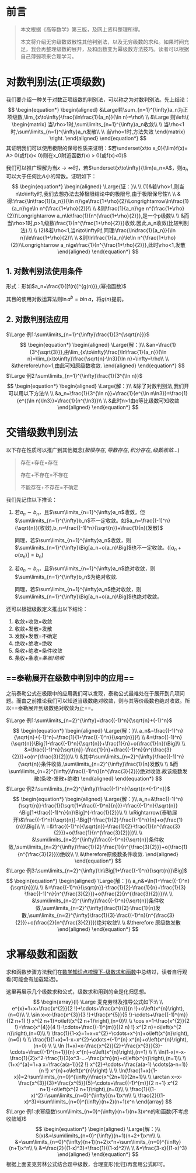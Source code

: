 # 前言

> 本文根据《高等数学》第三版，及网上资料整理所得。
>
> 本文将介绍无穷级数敛散性其他判别法，以及无穷级数的求和。如果时间充足，我会再整理级数的展开，及和函数变为幂级数方法技巧。读者可以根据自己薄弱项来合理学习。

# 对数判别法(正项级数)

我们要介绍一种关于对数正项级数的判别法，可以称之为对数判别法。先上结论：
$$
\begin{equation*}
	\begin{aligned}
&\Large若\sum_{n=1}^{\infty}a_n为正项级数,\lim_{x\to\infty}\frac{\ln\frac{1}{a_n}}{\ln n}=\rho\\
\\
&\Large 则\left\{ 
\begin{matrix}
当\rho>1时,\sum\limits_{n=1}^{\infty}a_n收敛\\
\\
当\rho<1时,\sum\limits_{n=1}^{\infty}a_n发散\\
\\
当\rho=1时,方法失效
\end{matrix}
\right.
	\end{aligned}
\end{equation*}
$$
其证明我们可以使用极限的保号性质来证明：$若\underset{x\to x_0}{\lim}f(x)= A> 0(或f(x)< 0)则在x_0附近函数f(x) > 0(或f(x)<0)$

我们可以推广理解为当$x\to\infty$时，若$\underset{x\to\infty}{\lim}a_n=A$，则$a_n$可以大于任何比$A$小的常数。证明如下：
$$
\begin{equation*}
	\begin{aligned}
\Large{证：}\\
\\
(1)&若\rho>1,则当n\to\infty时,我们去想办法去掉极限结论中的极限号,由于极限保号性\\
\\
&得:\frac{\ln\frac{1}{a_n}}{\ln n}\ge\frac{1+\rho}{2}\Longrightarrow\ln\frac{1}{a_n}\ge\ln n^{\frac{1+\rho}{2}}\\
\\
&则\frac{1}{a_n}\ge n^{\frac{1+\rho}{2}}\Longrightarrow a_n\le\frac{1}{n^{\frac{1+\rho}{2}}},是一个p级数\\
\\
&而当\rho>1时,p>1,级数\frac{1}{n^{\frac{1+\rho}{2}}}收敛.因此,a_n收敛(比较判别法).\\
\\
(2)&若\rho<1,当n\to\infty时,同理:\frac{\ln\frac{1}{a_n}}{\ln n}\le\frac{1+\rho}{2}\\
\\
&则\ln\frac{1}{a_n}\le\ln n^{\frac{1+\rho}{2}}\Longrightarrow a_n\ge\frac{1}{n^{\frac{1+\rho}{2}}},此时\rho<1,发散
	\end{aligned}
\end{equation*}
$$

## 1. 对数判别法使用条件

形式：形如$a_n=\frac{1}{[f(n)]^{g(n)}},(幂指函数)$

其目的使用对数运算法则$\ln a^b=b\ln a$，将$g(n)$提前。

## 2. 对数判别法应用

$\Large 例1:\sum\limits_{n=1}^{\infty}\frac{1}{3^{\sqrt{n}}}$
$$
\begin{equation*}
	\begin{aligned}
\Large{解：}\\
&an=\frac{1}{3^{\sqrt{3}}},由\lim_{x\to\infty}\frac{\ln\frac{1}{a_n}}{\ln n}=\lim_{x\to\infty}\frac{\sqrt{n}·\ln3}{\ln n}=\infty=\rho\\
\\
&\therefore\rho>1,由此可知原级数收敛.
	\end{aligned}
\end{equation*}
$$
$\Large 例2:\sum\limits_{n=1}^{\infty}\frac{1}{3^{\ln n}}$
$$
\begin{equation*}
	\begin{aligned}
\Large{解：}\\
&除了对数判别法,我们开可以用以下方法:\\
\\
&a_n=\frac{1}{3^{\ln n}}=\frac{1}{e^{\ln n\ln3}}=\frac{1}{e^{(\ln n)\ln3}}=\frac{1}{n^{\ln3}}\\
\\
&此时n>1由q等比级数可知收敛
	\end{aligned}
\end{equation*}
$$

# 交错级数判别法

以下存在性质可以推广到其他概念$(极限存在,导数存在,积分存在,级数收敛...)$

> 存在$+$存在$=$存在
>
> 存在$+$不存在$=$不存在
>
> 不能存在$+$不存在$=$不确定

我们先记住以下推论：

1. 若$a_n\sim b_n$，且$\sum\limits_{n=1}^{\infty}a_n$收敛，但$\sum\limits_{n=1}^{\infty}b_n$不一定收敛。如$a_n=\frac{(-1)^n}{\sqrt{n}}(收敛),b_n=\frac{(-1)^n}{\sqrt{n}}+\frac{1}{n}(发散)$

   同理，若$\sum\limits_{n=1}^{\infty}a_n$收敛，则$\sum\limits_{n=1}^{\infty}\Big[a_n+o(a_n)\Big]$也不一定收敛。$(\Big[a_n+o(a_n)\Big]=b_n)$

2. 若$a_n\sim b_n$，且$\sum\limits_{n=1}^{\infty}a_n$绝对收敛，则$\sum\limits_{n=1}^{\infty}b_n$为绝对收敛.

   同理，若$\sum\limits_{n=1}^{\infty}a_n$绝对收敛，则$\sum\limits_{n=1}^{\infty}\Big[a_n+o(a_n)\Big]$也绝对收敛。

还可以根据级数定义推出以下结论：

1. 收敛$+$收敛$=$收敛
2. 收敛$+$发散$=$发散
3. 发散$+$发散$=$不确定
4. 绝收$+$绝收$=$绝收
5. 条收$+$绝收$=$条件收敛
6. 条收$+$条收$=$$条收/绝收$

## ==泰勒展开在级数中判别中的应用==

之前泰勒公式在极限中的应用我们可以发现，泰勒公式最难处在于展开到几项问题。而由之前推论我们可以知道当级数绝对收敛，则与其等价级数也绝对收敛。所以==泰勒展开到级数绝对收敛为止==。

$\Large 例1:\sum\limits_{n=2}^{\infty}=\frac{(-1)^n}{\sqrt{n}+(-1)^n}$
$$
\begin{equation*}
	\begin{aligned}
\Large{解：}\\
a_n&=\frac{(-1)^n}{\sqrt{n}+(-1)^n}=\frac{1}{1+\frac{(-1)^n}{\sqrt{n}}}\\
\\
&=\frac{(-1)^n}{\sqrt{n}}\Big[1-\frac{(-1)^n}{\sqrt{n}}+\frac{1}{n}+o(\frac{1}{n})\Big]\\
\\
&=\frac{(-1)^n}{\sqrt{n}}-\frac{1}{n}+\frac{(-1)^n}{n^{\frac{3}{2}}}+o(n^{\frac{3}{2}})\\
\\
&其中\sum\limits_{n=2}^{\infty}\frac{(-1)^n}{\sqrt{n}}条件收敛,\sum\limits_{n=2}^{\infty}\frac{1}{n}发散\\
\\
&而\sum\limits_{n=2}^{\infty}\frac{(-1)^n}{n^{\frac{3}{2}}}绝对收敛.故该级数发散(条收-发散+绝收)
	\end{aligned}
\end{equation*}
$$
$\Large 例2:\sum\limits_{n=2}^{\infty}\frac{(-1)^n}{\sqrt{n+(-1)^n}}$
$$
\begin{equation*}
	\begin{aligned}
\Large{解：}\\
a_n=&\frac{(-1)^n}{\sqrt{n}}·\frac{1}{\sqrt{1+\frac{(-1)^n}{n}}}=\frac{(-1)^n}{\sqrt{n}}·\Big[1+\frac{(-1)^n}{n}\Big]^{-\frac{1}{2}}\\
\\
\xRightarrow{泰勒展开}&\frac{(-1)^n}{\sqrt{n}}-\Big[1-\frac{1}{2}·\frac{(-1)^n}{n}+o(\frac{1}{n})\Big]\\
\\
=&\frac{(-1)^n}{\sqrt{n}}-\frac{1}{2}·\frac{1}{n^{\frac{3}{2}}}+o(\frac{1}{n^{\frac{3}{2}}})\\
\\
&\sum\limits_{n=2}^{\infty}\frac{(-1)^n}{\sqrt{n}}条件收敛,\sum\limits_{n=2}^{\infty}\frac{1}{2}·\frac{1}{n^{\frac{3}{2}}}+o(\frac{1}{n^{\frac{3}{2}}})绝收\\
\\
&\therefore原级数条件收敛.
	\end{aligned}
\end{equation*}
$$
$\Large 例3:\sum\limits_{n=2}^{\infty}\ln\Big[1+\frac{(-1)^n}{\sqrt{n}}\Big]$
$$
\begin{equation*}
	\begin{aligned}
\Large{解：}\\
a_n&=\ln(1+\frac{(-1)^n}{\sqrt{n}})\\
\\
&=\frac{(-1)^n}{\sqrt{n}}-\frac{1}{2}·\frac{1}{n}+\frac{1}{3}·\frac{(-1)^n}{n^{\frac{3}{2}}}+o(\frac{2}{n^{\frac{3}{2}}})\\
\\
&\sum\limits_{n=2}^{\infty}\frac{(-1)^n}{\sqrt{n}}条件收敛,\sum\limits_{n=2}^{\infty}\frac{1}{2}·\frac{1}{n}发散,\sum\limits_{n=2}^{\infty}\frac{1}{3}·\frac{(-1)^n}{n^{\frac{3}{2}}}+o(\frac{2}{n^{\frac{3}{2}}})绝对收敛\\
\\
&\therefore 原级数发散
	\end{aligned}
\end{equation*}
$$

# 求幂级数和函数

求和函数步骤方法我们在[数学知识点梳理下-级数求和函数](https://sybblogs.fun/wp-content/uploads/2023/03/%E6%95%B0%E5%AD%A6%E7%9F%A5%E8%AF%86%E7%82%B9%E6%A2%B3%E7%90%86%E4%B8%8B.html#42-%E7%BA%A7%E6%95%B0%E6%B1%82%E5%92%8C%E5%87%BD%E6%95%B0-%E5%A4%A7%E9%A2%98)中总结过，读者自行观看(可能会有加载延迟)。

这里再展示几个级数求和公式，级数求和用到的全是化归思想。
$$
\begin{array}{l}
\Large 麦克劳林及推导公式如下:\\
\\
e^{x}=1+x+\frac{x^{2}}{2 !}+\cdots+\frac{x^{n}}{n !}+o\left(x^{n}\right),(n=0)\\
\\
\sin x=x-\frac{x^{3}}{3 !}+\frac{x^{5}}{5 !}-\cdots+\frac{(-1)^{m}}{(2 n+1) !} x^{2 n+1}+o\left(x^{2 n+1}\right),(n=0)\\
\\
\cos x=1-\frac{x^{2}}{2 !}+\frac{x^{4}}{4 !}-\cdots+\frac{(-1)^{m}}{(2 n) !} x^{2 n}+o\left(x^{2 n}\right),(n=0)\\
\\
\frac{1}{1-x}=1+x+x^{2}+\cdots+x^{n}+o\left(x^{n}\right),(n=0) \\
\\
\frac{1}{1+x}=1-x+x^{2}-\cdots+(-1)^{n} x^{n}+o\left(x^{n}\right),(n=0) \\
\\
\ln (1+x)=x-\frac{x^{2}}{2}+\frac{x^{3}}{3}-\cdots+\frac{(-1)^{n+1}}{n} x^{n}+o\left(x^{n}\right),(n=1) \\
\\
\ln(1-x)=-x-\frac{1}{2}x^2-\frac{1}{3}x^3-...-\frac{x^n}{n}+o\left(x^{n}\right),(n=1)\\
\\
(1+x)^{a}=1+a x+\frac{a(a-1)}{2 !} x^{2}+\cdots+\frac{a(a-1) \cdots(a-n+1)}{n !} x^{n}+o\left(x^{n}\right) \\
\\
\ln(\frac{1+x}{1-x})=2·\sum\limits_{n=0}^{\infty}\frac{x^{2n+1}}{2n+1}\\
\\
\arctan x=x-\frac{x^{3}}{3}+\frac{x^{5}}{5}-\cdots+\frac{(-1)^{m}}{2 n+1} x^{2 n+1}+o\left(x^{2 n+1}\right),(n=0)\\
\\
\frac{1}{(1-x)^2}=\sum\limits_{n=0}^{\infty}(n+1)x^n\\
\\
\frac{2}{(1-x)^3}=\sum\limits_{n=0}^{\infty}(n+2)(n+1)x^n
\end{array}
$$
$\Large 例1:求幂级数\sum\limits_{n=0}^{\infty}(n+1)(n+3)x^n的和函数(不考虑收敛域)$
$$
\begin{equation*}
	\begin{aligned}
\Large{解：}\\
S(x)&=\sum\limits_{n=0}^{\infty}(n+1)(n+2+1)x^n\\
\\
&=\sum\limits_{n=0}^{\infty}(n+1)(n+2)x^n+\sum\limits_{n=0}^{\infty}(n+1)x^n\\
\\
&=\frac{2}{(1-x)^3}+\frac{1}{(1-x)^2}\\
\\
&=\frac{3-x}{(1-x)^3}
	\end{aligned}
\end{equation*}
$$
根据上面麦克劳林公式结合题中级数，合理变形(化归)再套用公式即可。
